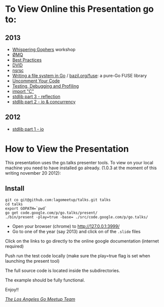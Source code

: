 To View Online this Presentation go to:
=======================================

2013
----
* [Whispering Gophers](http://whispering-gophers.appspot.com/talk.slide#1)
  workshop
* [ØMQ](http://talks.godoc.org/github.com/lagomeetup/talks/2013/zmq.slide)
* [Best Practices](http://talks.golang.org/2013/bestpractices.slide)
* [DVID](http://talks.godoc.org/github.com/lagomeetup/talks/2013/dvid.slide)
* [nsrsc](http://talks.godoc.org/github.com/lagomeetup/talks/2013/nrsc.slide)
* [Writing a file system in Go](http://bazil.org/talks/2013-06-10-la-gophers/)
  / [bazil.org/fuse](http://bazil.org/fuse/): a pure-Go FUSE library
* [Uncomment Your Code](https://docs.google.com/presentation/d/1iiPWo1zJRkk8siX-Yj1qwDSu9WWjbJkOJEBn9XjP18Q/pub?start=false&loop=false&delayms=3000)
* [Testing, Debugging and Profiling](http://talks.godoc.org/github.com/lagomeetup/talks/2013/test-debug-prof.slide)
* [import "C"](http://talks.godoc.org/github.com/lagomeetup/talks/2013/import-c.slide)
* [stdlib part 3 - reflection](http://talks.godoc.org/github.com/lagomeetup/talks/2013/go-stdlib-part3-reflection.slide)
* [stdlib part 2 - io & concurrency](http://talks.godoc.org/github.com/lagomeetup/talks/2013/go-stdlib-part2-io-concurrency.slide)

2012
----
* [stdlib part 1 - io](http://talks.godoc.org/github.com/lagomeetup/talks/2012/go-stdlib-part-1-io.slide)

How to View the Presentation
============================

This presentation uses the go.talks presenter tools.
To view on your local machine you need to have installed go already.
 (1.0.3 at the moment of this writing november 20 2012):

Install
--------

    git co git@github.com:lagomeetup/talks.git talks
    cd talks
    export GOPATH=`pwd`
    go get code.google.com/p/go.talks/present/
    ./bin/present -play=true -base= ./src/code.google.com/p/go.talks/

* Open your browser (chrome) to http://127.0.0.1:3999/
* Go to one of the year (say 2013) and click on of the `.slide` files

Click on the links to go directly to the online google documentation (internet required)

Push run the test code locally (make sure the play=true flag is set when launching the present tool)

The full source code is located inside the subdirectories. 

The example should be fully functional.

Enjoy!!

[*The Los Angeles Go Meetup Team*](http://www.meetup.com/Los-Angeles-Gophers/)
